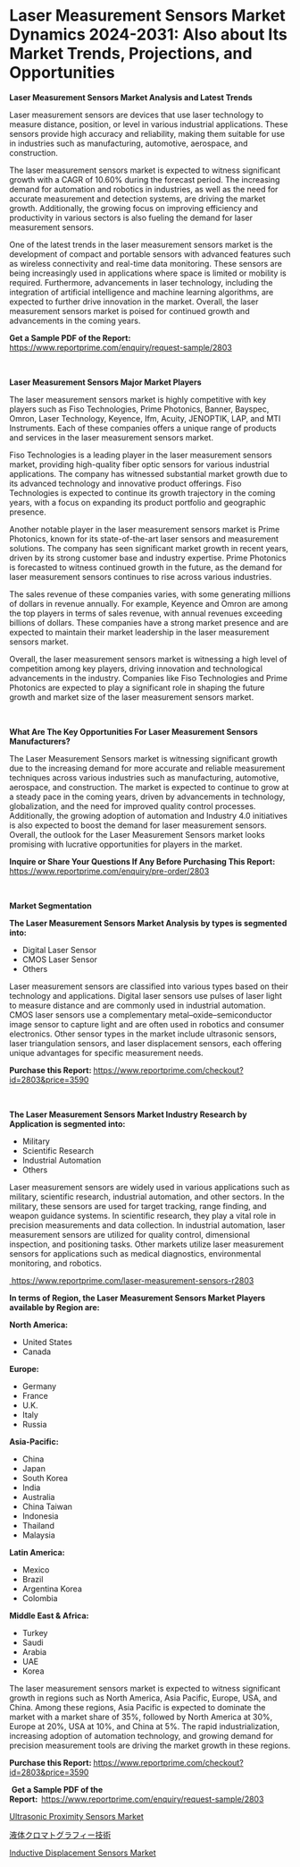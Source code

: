 <p><h1>Laser Measurement Sensors Market Dynamics 2024-2031: Also about Its Market Trends, Projections, and Opportunities</h1></p><p><strong>Laser Measurement Sensors Market Analysis and Latest Trends</strong></p>
<p><p>Laser measurement sensors are devices that use laser technology to measure distance, position, or level in various industrial applications. These sensors provide high accuracy and reliability, making them suitable for use in industries such as manufacturing, automotive, aerospace, and construction.</p><p>The laser measurement sensors market is expected to witness significant growth with a CAGR of 10.60% during the forecast period. The increasing demand for automation and robotics in industries, as well as the need for accurate measurement and detection systems, are driving the market growth. Additionally, the growing focus on improving efficiency and productivity in various sectors is also fueling the demand for laser measurement sensors.</p><p>One of the latest trends in the laser measurement sensors market is the development of compact and portable sensors with advanced features such as wireless connectivity and real-time data monitoring. These sensors are being increasingly used in applications where space is limited or mobility is required. Furthermore, advancements in laser technology, including the integration of artificial intelligence and machine learning algorithms, are expected to further drive innovation in the market. Overall, the laser measurement sensors market is poised for continued growth and advancements in the coming years.</p></p>
<p><strong>Get a Sample PDF of the Report:&nbsp;</strong> <a href="https://www.reportprime.com/enquiry/request-sample/2803">https://www.reportprime.com/enquiry/request-sample/2803</a></p>
<p>&nbsp;</p>
<p><strong>Laser Measurement Sensors Major Market Players</strong></p>
<p><p>The laser measurement sensors market is highly competitive with key players such as Fiso Technologies, Prime Photonics, Banner, Bayspec, Omron, Laser Technology, Keyence, Ifm, Acuity, JENOPTIK, LAP, and MTI Instruments. Each of these companies offers a unique range of products and services in the laser measurement sensors market.</p><p>Fiso Technologies is a leading player in the laser measurement sensors market, providing high-quality fiber optic sensors for various industrial applications. The company has witnessed substantial market growth due to its advanced technology and innovative product offerings. Fiso Technologies is expected to continue its growth trajectory in the coming years, with a focus on expanding its product portfolio and geographic presence.</p><p>Another notable player in the laser measurement sensors market is Prime Photonics, known for its state-of-the-art laser sensors and measurement solutions. The company has seen significant market growth in recent years, driven by its strong customer base and industry expertise. Prime Photonics is forecasted to witness continued growth in the future, as the demand for laser measurement sensors continues to rise across various industries.</p><p>The sales revenue of these companies varies, with some generating millions of dollars in revenue annually. For example, Keyence and Omron are among the top players in terms of sales revenue, with annual revenues exceeding billions of dollars. These companies have a strong market presence and are expected to maintain their market leadership in the laser measurement sensors market.</p><p>Overall, the laser measurement sensors market is witnessing a high level of competition among key players, driving innovation and technological advancements in the industry. Companies like Fiso Technologies and Prime Photonics are expected to play a significant role in shaping the future growth and market size of the laser measurement sensors market.</p></p>
<p>&nbsp;</p>
<p><strong>What Are The Key Opportunities For Laser Measurement Sensors Manufacturers?</strong></p>
<p><p>The Laser Measurement Sensors market is witnessing significant growth due to the increasing demand for more accurate and reliable measurement techniques across various industries such as manufacturing, automotive, aerospace, and construction. The market is expected to continue to grow at a steady pace in the coming years, driven by advancements in technology, globalization, and the need for improved quality control processes. Additionally, the growing adoption of automation and Industry 4.0 initiatives is also expected to boost the demand for laser measurement sensors. Overall, the outlook for the Laser Measurement Sensors market looks promising with lucrative opportunities for players in the market.</p></p>
<p><strong>Inquire or Share Your Questions If Any Before Purchasing This Report:</strong> <a href="https://www.reportprime.com/enquiry/pre-order/2803">https://www.reportprime.com/enquiry/pre-order/2803</a></p>
<p>&nbsp;</p>
<p><strong>Market Segmentation</strong></p>
<p><strong>The Laser Measurement Sensors Market Analysis by types is segmented into:</strong></p>
<p><ul><li>Digital Laser Sensor</li><li>CMOS Laser Sensor</li><li>Others</li></ul></p>
<p><p>Laser measurement sensors are classified into various types based on their technology and applications. Digital laser sensors use pulses of laser light to measure distance and are commonly used in industrial automation. CMOS laser sensors use a complementary metal–oxide–semiconductor image sensor to capture light and are often used in robotics and consumer electronics. Other sensor types in the market include ultrasonic sensors, laser triangulation sensors, and laser displacement sensors, each offering unique advantages for specific measurement needs.</p></p>
<p><strong>Purchase this Report:&nbsp;</strong><a href="https://www.reportprime.com/checkout?id=2803&price=3590">https://www.reportprime.com/checkout?id=2803&price=3590</a></p>
<p>&nbsp;</p>
<p><strong>The Laser Measurement Sensors Market Industry Research by Application is segmented into:</strong></p>
<p><ul><li>Military</li><li>Scientific Research</li><li>Industrial Automation</li><li>Others</li></ul></p>
<p><p>Laser measurement sensors are widely used in various applications such as military, scientific research, industrial automation, and other sectors. In the military, these sensors are used for target tracking, range finding, and weapon guidance systems. In scientific research, they play a vital role in precision measurements and data collection. In industrial automation, laser measurement sensors are utilized for quality control, dimensional inspection, and positioning tasks. Other markets utilize laser measurement sensors for applications such as medical diagnostics, environmental monitoring, and robotics.</p></p>
<p><a href="https://www.reportprime.com/laser-measurement-sensors-r2803">&nbsp;https://www.reportprime.com/laser-measurement-sensors-r2803</a></p>
<p><strong>In terms of Region, the Laser Measurement Sensors Market Players available by Region are:</strong></p>
<p>
    <p> <strong> North America: </strong>
        <ul>
            <li>United States</li>
            <li>Canada</li>
        </ul>
        </p> 
    <p> <strong> Europe: </strong>
        <ul>
            <li>Germany</li>
            <li>France</li>
            <li>U.K.</li>
            <li>Italy</li>
            <li>Russia</li>
        </ul>
        </p> 
    <p> <strong> Asia-Pacific: </strong>
        <ul>
            <li>China</li>
            <li>Japan</li>
            <li>South Korea</li>
            <li>India</li>
            <li>Australia</li>
            <li>China Taiwan</li>
            <li>Indonesia</li>
            <li>Thailand</li>
            <li>Malaysia</li>
        </ul>
        </p> 
    <p> <strong> Latin America: </strong>
        <ul>
            <li>Mexico</li>
            <li>Brazil</li>
            <li>Argentina Korea</li>
            <li>Colombia</li>
        </ul>
        </p> 
    <p> <strong> Middle East & Africa: </strong>
        <ul>
            <li>Turkey</li>
            <li>Saudi</li>
            <li>Arabia</li>
            <li>UAE</li>
            <li>Korea</li>
        </ul>
    </p>
    </p>
<p><p>The laser measurement sensors market is expected to witness significant growth in regions such as North America, Asia Pacific, Europe, USA, and China. Among these regions, Asia Pacific is expected to dominate the market with a market share of 35%, followed by North America at 30%, Europe at 20%, USA at 10%, and China at 5%. The rapid industrialization, increasing adoption of automation technology, and growing demand for precision measurement tools are driving the market growth in these regions.</p></p>
<p><strong>Purchase this Report: </strong><a href="https://www.reportprime.com/checkout?id=2803&price=3590">https://www.reportprime.com/checkout?id=2803&price=3590</a></p>
<p>&nbsp;<strong>Get a Sample PDF of the Report:&nbsp;&nbsp;</strong><a href="https://www.reportprime.com/enquiry/request-sample/2803">https://www.reportprime.com/enquiry/request-sample/2803</a></p>
<p><strong></strong></p>
<p><p><a href="https://github.com/YashRP12/Market-Research-Report-List-6/blob/main/ultrasonic-proximity-sensors-market.md">Ultrasonic Proximity Sensors Market</a></p><p><a href="https://github.com/DwightHuels1/Market-Research-Report-List-3/blob/main/799465183044.md">液体クロマトグラフィー技術</a></p><p><a href="https://github.com/abigailsutherland7889/Market-Research-Report-List-1/blob/main/inductive-displacement-sensors-market.md">Inductive Displacement Sensors Market</a></p></p>